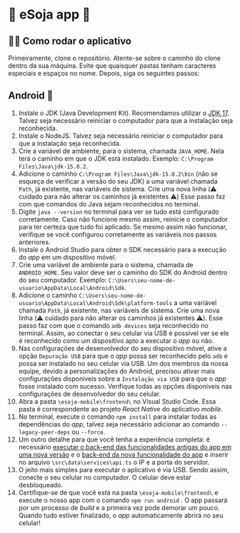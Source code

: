 # :vibration_mode: eSoja app :seedling:
## :running_woman: Como rodar o aplicativo

Primeiramente, clone o repositório. Atente-se sobre o caminho do clone dentro da sua máquina. Evite que quaisquer pastas tenham caracteres especiais e espaços no nome. Depois, siga os seguintes passos:

## Android :robot:

1. Instale o JDK (Java Development Kit). Recomendamos utilizar o [JDK 17](https://www.oracle.com/java/technologies/javase/jdk17-archive-downloads.html). Talvez seja necessário reiniciar o computador para que a instalação seja reconhecida.
2. Instale o NodeJS. Talvez seja necessário reiniciar o computador para que a instalação seja reconhecida.
3. Crie a variável de ambiente, para o sistema, chamada ```JAVA_HOME```. Nela terá o caminho em que o JDK está instalado. Exemplo: ```C:\Program Files\Java\jdk-15.0.2```.
4. Adicione o caminho ```C:\Program Files\Java\jdk-15.0.2\bin``` (não se esqueça de verificar a versão do seu JDK) a uma variável chamada ```Path```, já existente, nas variáveis de sistema. Crie uma nova linha (:warning: cuidado para não alterar os caminhos já existentes :warning:) Esse passo faz com que comandos do Java sejam reconhecidos no terminal.
5. Digite ```java --version``` no terminal para ver se tudo está configurado corretamente. Caso não funcione mesmo assim, reinicie o computador para ter certeza que tudo foi aplicado. Se mesmo assim não funcionar, verifique se você configurou corretamente as variáveis nos passos anteriores.
6. Instale o Android Studio para obter o SDK necessário para a execução do *app* em um dispositivo móvel.
7. Crie uma variável de ambiente para o sistema, chamada de `ANDROID_HOME`. Seu valor deve ser o caminho do SDK do Android dentro do seu computador. Exemplo: `C:\Users\seu-nome-de-usuario\AppData\Local\Android\Sdk`.
8. Adicione o caminho `C:\Users\seu-nome-de-usuario\AppData\Local\Android\Sdk\platform-tools` a uma variável chamada ```Path```, já existente, nas variáveis de sistema. Crie uma nova linha (:warning: cuidado para não alterar os caminhos já existentes :warning:). Esse passo faz com que o comando `adb devices` seja reconhecido no terminal. Assim, ao conectar o seu celular via USB é possível ver se ele é reconhecido como um dispositivo apto a executar o *app* ou não.
9. Nas configurações de desenvolvedor do seu dispositivo móvel, ative a opção `Depuração USB` para que o *app* possa ser reconhecido pelo `adb` e possa ser instalado no seu celular via USB. Um dos membros da nossa equipe, devido a personalizações do Android, precisou ativar mais configurações disponíveis sobre a `Instalação via USB` para que o *app* fosse instalado com sucesso. Verifique todas as opções disponíveis nas configurações de desenvolvedor do seu celular.
10. Abra a pasta `\esoja-mobile\frontend\` no Visual Studio Code. Essa pasta é correspondente ao projeto *React Native* do aplicativo *mobile*.
11. No terminal, execute o comando ```npm install``` para instalar todas as dependências do *app*, talvez seja necessário adicionar ao comando `--legacy-peer-deps` ou `--force`.
12. Um outro detalhe para que você tenha a experiência completa: é necessário [executar o back-end  das funcionalidades antigas do app em uma nova versão](https://github.com/barbaraport/esoja-api) e o [back-end da nova funcionalidade do app](https://github.com/barbaraport/softtelie-ehsoja/tree/main/src/server/imageRecognition) e inserir no arquivo ```\src\data\services\api.ts``` o IP e a porta do servidor.
13. O jeito mais simples para executar o aplicativo é via USB. Sendo assim, conecte o seu celular no computador. O celular deve estar desbloqueado.
14. Certifique-se de que você está na pasta `\esoja-mobile\frontend\` e execute o nosso app com o comando ```npm run android``` . O app passará por um processo de *build* e a primeira vez pode demorar um pouco. Quando tudo estiver finalizado, o *app* automaticamente abrirá no seu celular!
